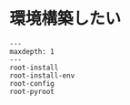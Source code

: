 # 環境構築したい

```{toctree}
---
maxdepth: 1
---
root-install
root-install-env
root-config
root-pyroot
```
